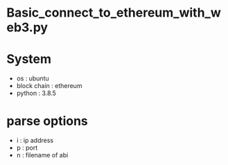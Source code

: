 # Basic_connect_to_ethereum_with_web3.py

# System
- os : ubuntu
- block chain : ethereum
- python : 3.8.5

# parse options
- i : ip address
- p : port
- n : filename of abi